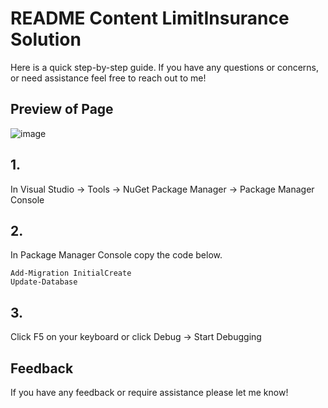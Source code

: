 # README Content LimitInsurance Solution

Here is a quick step-by-step guide. If you have any questions or concerns, or need assistance feel free to reach out to me!

## Preview of Page
![image](https://user-images.githubusercontent.com/10634184/218577075-ad078ff6-408c-4459-ada4-189aaadb40e7.png)

## 1.
In Visual Studio -> Tools -> NuGet Package Manager -> Package Manager Console

## 2.
In Package Manager Console copy the code below.

```
Add-Migration InitialCreate
Update-Database
```

## 3.
Click F5 on your keyboard or click Debug -> Start Debugging

## Feedback
If you have any feedback or require assistance please let me know!
